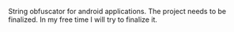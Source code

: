 String obfuscator for android applications. The project needs to be finalized. In my free time I will try to finalize it.

